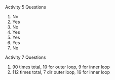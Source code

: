 Activity 5
Questions
1. No
2. Yes
3. No
4. Yes
5. Yes
6. Yes
7. No

Activity 7
Questions
1. 90 times total, 10 for outer loop, 9 for inner loop
2. 112 times total, 7 dir outer loop, 16 for inner loop
